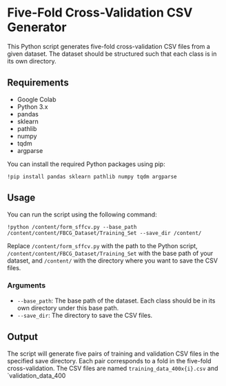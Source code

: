 # Five-Fold Cross-Validation CSV Generator

This Python script generates five-fold cross-validation CSV files from a given dataset. The dataset should be structured such that each class is in its own directory.

## Requirements
- Google Colab
- Python 3.x
- pandas
- sklearn
- pathlib
- numpy
- tqdm
- argparse

You can install the required Python packages using pip:

`!pip install pandas sklearn pathlib numpy tqdm argparse`


## Usage

You can run the script using the following command:

`!python /content/form_sffcv.py --base_path /content/content/FBCG_Dataset/Training_Set --save_dir /content/`


Replace `/content/form_sffcv.py` with the path to the Python script, `/content/content/FBCG_Dataset/Training_Set` with the base path of your dataset, and `/content/` with the directory where you want to save the CSV files.

### Arguments

- `--base_path`: The base path of the dataset. Each class should be in its own directory under this base path.
- `--save_dir`: The directory to save the CSV files.

## Output

The script will generate five pairs of training and validation CSV files in the specified save directory. Each pair corresponds to a fold in the five-fold cross-validation. The CSV files are named `training_data_400x{i}.csv` and `validation_data_400
